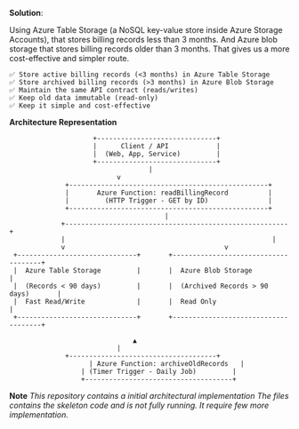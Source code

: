 **Solution**:

Using Azure Table Storage (a NoSQL key-value store inside Azure Storage Accounts), that stores billing records less than 3 months.
And Azure blob storage that stores billing records older than 3 months. That gives us a more cost-effective and simpler route.

	✅ Store active billing records (<3 months) in Azure Table Storage
	✅ Store archived billing records (>3 months) in Azure Blob Storage
	✅ Maintain the same API contract (reads/writes)
	✅ Keep old data immutable (read-only)
	✅ Keep it simple and cost-effective


**Architecture Representation**

                 	     +------------------------------+
                 	     |      Client / API      	    |
                 	     |  (Web, App, Service)         |
                 	     +------------------------------+
                                   	   |
                			   v
                  +--------------------------------------------------+
                  |       Azure Function: readBillingRecord          |
                  |         (HTTP Trigger - GET by ID)               |
                  +--------------------------------------------------+
                               	           |
                 +--------------------------------------------------------+
                 |                                               	  |
                 v                         			 	  v
     +------------------------------+   	+-------------------------------------+
     |  Azure Table Storage         |   	|  Azure Blob Storage                 |
     |  (Records < 90 days)         |   	|  (Archived Records > 90 days)       |
     |  Fast Read/Write             |    	|  Read Only                          |
     +------------------------------+   	+-------------------------------------+

                         		   ▲
			                   |
		          +-------------------------------------+
                        | Azure Function: archiveOldRecords   |
                  	  | (Timer Trigger - Daily Job)         |
                	  +-------------------------------------+


**Note**
_This repository contains a initial architectural implementation
The files contains the skeleton code and is not fully running. It require few more implementation._
